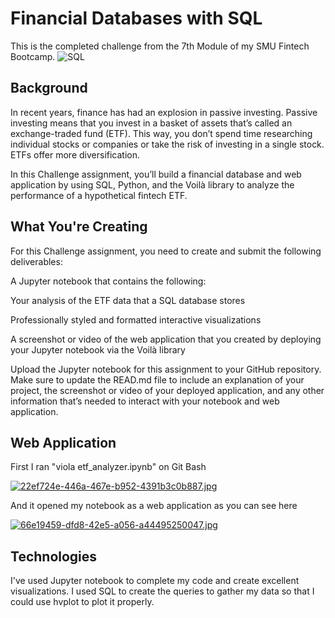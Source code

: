 # Financial Databases with SQL
This is the completed challenge from the 7th Module of my SMU Fintech Bootcamp.
![SQL](https://devcount.com/wp-content/uploads/2021/11/15-Best-SQL-Courses-and-Certifications-to-Take-in-2021-1024x536.jpg)

## Background
In recent years, finance has had an explosion in passive investing. Passive investing means that you invest in a basket of assets that’s called an exchange-traded fund (ETF). This way, you don’t spend time researching individual stocks or companies or take the risk of investing in a single stock. ETFs offer more diversification.

In this Challenge assignment, you’ll build a financial database and web application by using SQL, Python, and the Voilà library to analyze the performance of a hypothetical fintech ETF.

## What You're Creating
For this Challenge assignment, you need to create and submit the following deliverables:

A Jupyter notebook that contains the following:

Your analysis of the ETF data that a SQL database stores

Professionally styled and formatted interactive visualizations

A screenshot or video of the web application that you created by deploying your Jupyter notebook via the Voilà library

Upload the Jupyter notebook for this assignment to your GitHub repository. Make sure to update the READ.md file to include an explanation of your project, the screenshot or video of your deployed application, and any other information that’s needed to interact with your notebook and web application.

## Web Application
First I ran "viola etf_analyzer.ipynb" on Git Bash

[![22ef724e-446a-467e-b952-4391b3c0b887.jpg](https://i.postimg.cc/fyQpqF98/22ef724e-446a-467e-b952-4391b3c0b887.jpg)](https://postimg.cc/YG8dhd8F)

And it opened my notebook as a web application as you can see here

[![66e19459-dfd8-42e5-a056-a44495250047.jpg](https://i.postimg.cc/j57BXKLW/66e19459-dfd8-42e5-a056-a44495250047.jpg)](https://postimg.cc/MMzs6C0x)

## Technologies
I've used Jupyter notebook to complete my code and create excellent visualizations. I used SQL to create the queries to gather my data so that I could use hvplot to plot it properly. 
